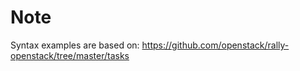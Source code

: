 # Note

Syntax examples are based on: <https://github.com/openstack/rally-openstack/tree/master/tasks>
